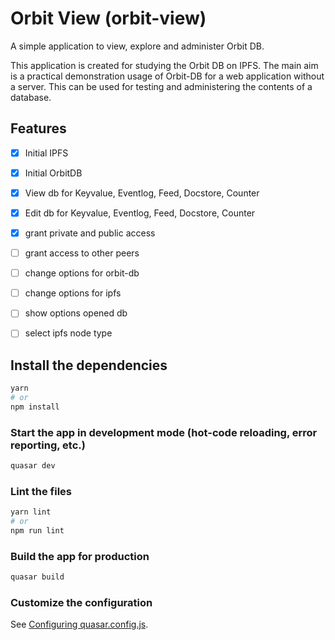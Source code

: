 # Orbit View (orbit-view)

A simple application to view, explore and administer Orbit DB.

This application is created for studying the Orbit DB on IPFS.
The main aim is a practical demonstration usage of Orbit-DB for a web application without a server.
This can be used for testing and administering the contents of a database.

## Features
- [x] Initial IPFS
- [x] Initial OrbitDB
- [x] View db for Keyvalue, Eventlog, Feed, Docstore, Counter
- [x] Edit db for Keyvalue, Eventlog, Feed, Docstore, Counter
- [x] grant private and public access
- [ ] grant access to other peers
- [ ] change options for orbit-db
- [ ] change options for ipfs
- [ ] show options opened db
- [ ] select ipfs node type


## Install the dependencies
```bash
yarn
# or
npm install
```

### Start the app in development mode (hot-code reloading, error reporting, etc.)
```bash
quasar dev
```


### Lint the files
```bash
yarn lint
# or
npm run lint
```



### Build the app for production
```bash
quasar build
```

### Customize the configuration
See [Configuring quasar.config.js](https://v2.quasar.dev/quasar-cli-webpack/quasar-config-js).
